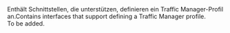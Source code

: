 <Namespace Name="Microsoft.Azure.Management.TrafficManager.Fluent.TrafficManagerProfile.Definition">
  <Docs>
    <summary><span data-ttu-id="a6ed2-101">Enthält Schnittstellen, die unterstützen, definieren ein Traffic Manager-Profil an.</span><span class="sxs-lookup"><span data-stu-id="a6ed2-101">Contains interfaces that support defining a Traffic Manager profile.</span></span></summary> 
    <remarks>To be added.</remarks>
  </Docs>
</Namespace>
